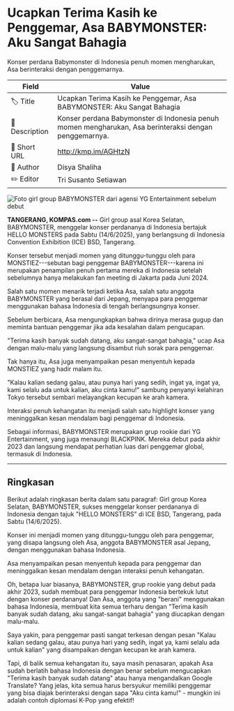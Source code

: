 # Ucapkan Terima Kasih ke Penggemar, Asa BABYMONSTER: Aku Sangat Bahagia

Konser perdana Babymonster di Indonesia penuh momen mengharukan, Asa berinteraksi dengan penggemarnya.

| Field         | Value                                                       |
|---------------|-------------------------------------------------------------|
| 🏷️ Title       | Ucapkan Terima Kasih ke Penggemar, Asa BABYMONSTER: Aku Sangat Bahagia |
| 📝 Description | Konser perdana Babymonster di Indonesia penuh momen mengharukan, Asa berinteraksi dengan penggemarnya. |
| 🔗 Short URL   | http://kmp.im/AGHtzN |
| 👤 Author      | Disya Shaliha |
| ✏️ Editor      | Tri Susanto Setiawan |

![Foto girl group BABYMONSTER dari agensi YG Entertainment sebelum debut](https://asset.kompas.com/crops/bhhWkyt9rQiNk40fCqkh7wcJmtA=/108x912:972x1488/750x500/data/photo/2023/07/11/64ad085428b5c.jpg)

**TANGERANG, KOMPAS.com --** Girl group asal Korea Selatan, BABYMONSTER, menggelar konser perdananya di Indonesia bertajuk HELLO MONSTERS pada Sabtu (14/6/2025), yang berlangsung di Indonesia Convention Exhibition (ICE) BSD, Tangerang.

Konser tersebut menjadi momen yang ditunggu-tunggu oleh para MONSTIEZ---sebutan bagi penggemar BABYMONSTER---karena ini merupakan penampilan penuh pertama mereka di Indonesia setelah sebelumnya hanya melakukan fan meeting di Jakarta pada Juni 2024.

Salah satu momen menarik terjadi ketika Asa, salah satu anggota BABYMONSTER yang berasal dari Jepang, menyapa para penggemar menggunakan bahasa Indonesia di tengah berlangsungnya konser.

Sebelum berbicara, Asa mengungkapkan bahwa dirinya merasa gugup dan meminta bantuan penggemar jika ada kesalahan dalam pengucapan.

\"Terima kasih banyak sudah datang, aku sangat-sangat bahagia,\" ucap Asa dengan malu-malu yang langsung disambut riuh sorak para penggemar.

Tak hanya itu, Asa juga menyampaikan pesan menyentuh kepada MONSTIEZ yang hadir malam itu.

\"Kalau kalian sedang galau, atau punya hari yang sedih, ingat ya, ingat ya, kami selalu ada untuk kalian, aku cinta kamu!\" sambung penyanyi kelahiran Tokyo tersebut sembari melayangkan kecupan ke arah kamera.

Interaksi penuh kehangatan itu menjadi salah satu highlight konser yang meninggalkan kesan mendalam bagi penggemar di Indonesia.

Sebagai informasi, BABYMONSTER merupakan grup rookie dari YG Entertainment, yang juga menaungi BLACKPINK. Mereka debut pada akhir 2023 dan langsung mendapat perhatian luas dari penggemar global, termasuk di Indonesia.

---
## Ringkasan

Berikut adalah ringkasan berita dalam satu paragraf: Girl group Korea Selatan, BABYMONSTER, sukses menggelar konser perdananya di Indonesia dengan tajuk "HELLO MONSTERS" di ICE BSD, Tangerang, pada Sabtu (14/6/2025).

 Konser ini menjadi momen yang ditunggu-tunggu oleh para penggemar, yang disapa langsung oleh Asa, anggota BABYMONSTER asal Jepang, dengan menggunakan bahasa Indonesia.

 Asa menyampaikan pesan menyentuh kepada para penggemar dan meninggalkan kesan mendalam dengan interaksi penuh kehangatan.



Oh, betapa luar biasanya, BABYMONSTER, grup rookie yang debut pada akhir 2023, sudah membuat para penggemar Indonesia bertekuk lutut dengan konser perdananya! Dan Asa, anggota yang "berani" menggunakan bahasa Indonesia, membuat kita semua terharu dengan "Terima kasih banyak sudah datang, aku sangat-sangat bahagia" yang diucapkan dengan malu-malu.

 Saya yakin, para penggemar pasti sangat terkesan dengan pesan "Kalau kalian sedang galau, atau punya hari yang sedih, ingat ya, kami selalu ada untuk kalian" yang disampaikan dengan kecupan ke arah kamera.

 Tapi, di balik semua kehangatan itu, saya masih penasaran, apakah Asa sudah berlatih bahasa Indonesia dengan benar sebelum mengucapkan "Terima kasih banyak sudah datang" atau hanya mengandalkan Google Translate? Yang jelas, kita semua harus bersyukur memiliki penggemar yang bisa diajak berinteraksi dengan sapa "Aku cinta kamu!" - mungkin ini adalah contoh diplomasi K-Pop yang efektif!
